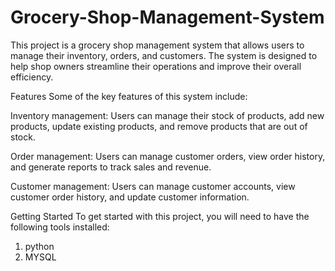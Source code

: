 # Grocery-Shop-Management-System

This project is a grocery shop management system that allows users to manage their inventory, orders, and customers. The system is designed to help shop owners streamline their operations and improve their overall efficiency.

Features
Some of the key features of this system include:

Inventory management: Users can manage their stock of products, add new products, update existing products, and remove products that are out of stock.

Order management: Users can manage customer orders, view order history, and generate reports to track sales and revenue.

Customer management: Users can manage customer accounts, view customer order history, and update customer information.

Getting Started
To get started with this project, you will need to have the following tools installed:

1) python
2) MYSQL
